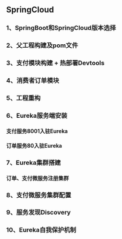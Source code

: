 ## SpringCloud
### 1、SpringBoot和SpringCloud版本选择
### 2、父工程构建及pom文件
### 3、支付模块构建 + 热部署Devtools
### 4、消费者订单模块
### 5、工程重构
### 6、Eureka服务端安装
#### 支付服务8001入驻Eureka
#### 订单服务80入驻Eureka
### 7、Eureka集群搭建
#### 订单、支付微服务注册集群
### 8、支付微服务集群配置
### 9、服务发现Discovery
### 10、Eureka自我保护机制


